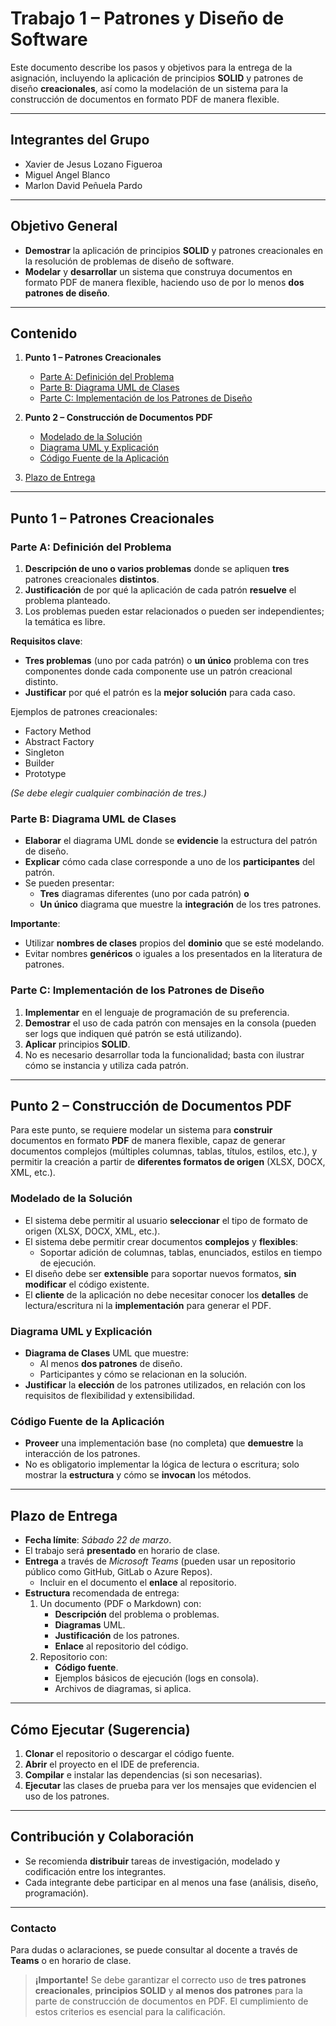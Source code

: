 # Trabajo 1 – Patrones y Diseño de Software

Este documento describe los pasos y objetivos para la entrega de la asignación, incluyendo la aplicación de principios **SOLID** y patrones de diseño **creacionales**, así como la modelación de un sistema para la construcción de documentos en formato PDF de manera flexible.

---

## Integrantes del Grupo
- Xavier de Jesus Lozano Figueroa
- Miguel Angel Blanco
- Marlon David Peñuela Pardo

---

## Objetivo General
- **Demostrar** la aplicación de principios **SOLID** y patrones creacionales en la resolución de problemas de diseño de software.
- **Modelar** y **desarrollar** un sistema que construya documentos en formato PDF de manera flexible, haciendo uso de por lo menos **dos patrones de diseño**.

---

## Contenido

1. **Punto 1 – Patrones Creacionales**
   - [Parte A: Definición del Problema](#parte-a-definición-del-problema)
   - [Parte B: Diagrama UML de Clases](#parte-b-diagrama-uml-de-clases)
   - [Parte C: Implementación de los Patrones de Diseño](#parte-c-implementación-de-los-patrones-de-diseño)

2. **Punto 2 – Construcción de Documentos PDF**
   - [Modelado de la Solución](#modelado-de-la-solución)
   - [Diagrama UML y Explicación](#diagrama-uml-y-explicación)
   - [Código Fuente de la Aplicación](#código-fuente-de-la-aplicación)

3. [Plazo de Entrega](#plazo-de-entrega)

---

## Punto 1 – Patrones Creacionales

### Parte A: Definición del Problema
1. **Descripción de uno o varios problemas** donde se apliquen **tres** patrones creacionales **distintos**.  
2. **Justificación** de por qué la aplicación de cada patrón **resuelve** el problema planteado.  
3. Los problemas pueden estar relacionados o pueden ser independientes; la temática es libre.

**Requisitos clave**:
- **Tres problemas** (uno por cada patrón) o **un único** problema con tres componentes donde cada componente use un patrón creacional distinto.
- **Justificar** por qué el patrón es la **mejor solución** para cada caso.

Ejemplos de patrones creacionales:
- Factory Method  
- Abstract Factory  
- Singleton  
- Builder  
- Prototype  

*(Se debe elegir cualquier combinación de tres.)*

### Parte B: Diagrama UML de Clases
- **Elaborar** el diagrama UML donde se **evidencie** la estructura del patrón de diseño.
- **Explicar** cómo cada clase corresponde a uno de los **participantes** del patrón.
- Se pueden presentar:
  - **Tres** diagramas diferentes (uno por cada patrón) **o**
  - **Un único** diagrama que muestre la **integración** de los tres patrones.

**Importante**:
- Utilizar **nombres de clases** propios del **dominio** que se esté modelando.
- Evitar nombres **genéricos** o iguales a los presentados en la literatura de patrones.

### Parte C: Implementación de los Patrones de Diseño
1. **Implementar** en el lenguaje de programación de su preferencia.
2. **Demostrar** el uso de cada patrón con mensajes en la consola (pueden ser logs que indiquen qué patrón se está utilizando).
3. **Aplicar** principios **SOLID**.
4. No es necesario desarrollar toda la funcionalidad; basta con ilustrar cómo se instancia y utiliza cada patrón.

---

## Punto 2 – Construcción de Documentos PDF

Para este punto, se requiere modelar un sistema para **construir** documentos en formato **PDF** de manera flexible, capaz de generar documentos complejos (múltiples columnas, tablas, títulos, estilos, etc.), y permitir la creación a partir de **diferentes formatos de origen** (XLSX, DOCX, XML, etc.).

### Modelado de la Solución
- El sistema debe permitir al usuario **seleccionar** el tipo de formato de origen (XLSX, DOCX, XML, etc.).
- El sistema debe permitir crear documentos **complejos** y **flexibles**:
  - Soportar adición de columnas, tablas, enunciados, estilos en tiempo de ejecución.
- El diseño debe ser **extensible** para soportar nuevos formatos, **sin modificar** el código existente.
- El **cliente** de la aplicación no debe necesitar conocer los **detalles** de lectura/escritura ni la **implementación** para generar el PDF.

### Diagrama UML y Explicación
- **Diagrama de Clases** UML que muestre:
  - Al menos **dos patrones** de diseño.
  - Participantes y cómo se relacionan en la solución.
- **Justificar** la **elección** de los patrones utilizados, en relación con los requisitos de flexibilidad y extensibilidad.

### Código Fuente de la Aplicación
- **Proveer** una implementación base (no completa) que **demuestre** la interacción de los patrones.
- No es obligatorio implementar la lógica de lectura o escritura; solo mostrar la **estructura** y cómo se **invocan** los métodos.

---

## Plazo de Entrega
- **Fecha límite**: *Sábado 22 de marzo*.
- El trabajo será **presentado** en horario de clase.
- **Entrega** a través de *Microsoft Teams* (pueden usar un repositorio público como GitHub, GitLab o Azure Repos).  
  - Incluir en el documento el **enlace** al repositorio.  
- **Estructura** recomendada de entrega:
  1. Un documento (PDF o Markdown) con:
     - **Descripción** del problema o problemas.
     - **Diagramas** UML.
     - **Justificación** de los patrones.
     - **Enlace** al repositorio del código.
  2. Repositorio con:
     - **Código fuente**.
     - Ejemplos básicos de ejecución (logs en consola).
     - Archivos de diagramas, si aplica.

---

## Cómo Ejecutar (Sugerencia)
1. **Clonar** el repositorio o descargar el código fuente.
2. **Abrir** el proyecto en el IDE de preferencia.
3. **Compilar** e instalar las dependencias (si son necesarias).
4. **Ejecutar** las clases de prueba para ver los mensajes que evidencien el uso de los patrones.

---

## Contribución y Colaboración
- Se recomienda **distribuir** tareas de investigación, modelado y codificación entre los integrantes.
- Cada integrante debe participar en al menos una fase (análisis, diseño, programación).

---

### Contacto
Para dudas o aclaraciones, se puede consultar al docente a través de **Teams** o en horario de clase.

> **¡Importante!** Se debe garantizar el correcto uso de **tres patrones creacionales**, **principios SOLID** y **al menos dos patrones** para la parte de construcción de documentos en PDF. El cumplimiento de estos criterios es esencial para la calificación.
